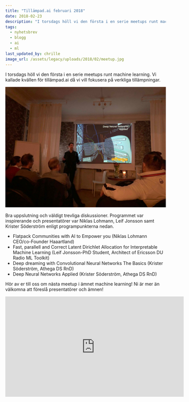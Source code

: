 ```yaml
---
title: "Tillämpad.ai februari 2018"
date: 2018-02-23
description: "I torsdags höll vi den första i en serie meetups runt machine learning. Vi kallade kvällen för tillämpad.ai då vi vill fokusera på verkliga tillämpningar."
tags:
  - nyhetsbrev
  - blogg
  - ai
  - ml
last_updated_by: chrille
image_url: /assets/legacy/uploads/2018/02/meetup.jpg
---
```

I torsdags höll vi den första i en serie meetups runt machine learning. Vi kallade kvällen för tillämpad.ai då vi vill fokusera på verkliga tillämpningar.

![Krister pratar AI](/assets/legacy/uploads/2018/02/meetup.jpg)

Bra uppslutning och väldigt trevliga diskussioner. Programmet var inspirerande och presentatörer var Niklas Lohmann, Leif Jonsson samt Krister Söderström enligt programpunkterna nedan.

- Flatpack Communities with AI to Empower you (Niklas Lohmann CEO/co-Founder Haaartland)
- Fast, parallell and Correct Latent Dirichlet Allocation for Interpretable Machine Learning (Leif Jonsson-PhD Student, Architect of Ericsson DU Radio ML Toolkit)
- Deep dreaming with Convolutional Neural Networks The Basics (Krister Söderström, Athega DS RnD)
- Deep Neural Networks Applied (Krister Söderström, Athega DS RnD)

Hör av er till oss om nästa meetup i ämnet machine learning! Ni är mer än välkomna att föreslå presentatörer och ämnen!

<iframe width="560" height="315" src="https://www.youtube.com/embed/ZPFjySOBo28?rel=0" frameborder="0" allow="autoplay; encrypted-media" allowfullscreen></iframe>

